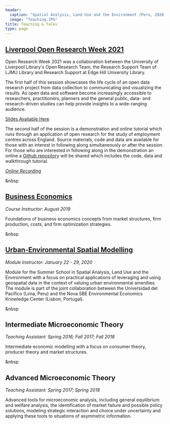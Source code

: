 ```yaml
---
header:
  caption: "Spatial Analysis, Land Use and the Environment (Peru, 2020)"
  image: "Teaching.JPG"
title: Teaching & Talks
type: page
---
```


## [**Liverpool Open Research Week 2021**](https://ljmuresearchsupport.wordpress.com/category/webinars/)

Open Research Week 2021 was a collaboration between the University of Liverpool Library's Open Research Team, the Research Support Team of LJMU Library and Research Support at Edge Hill University Library.

The first half of this session showcases the life cycle of an open data research project from data collection to communicating and visualizing the results. As open data and software become increasingly accessible to researchers, practitioners, planners and the general public, data- and research-driven studies can help provide insights to a wide-ranging audience.

[Slides Available Here](https://drive.google.com/file/d/1IAOEjmCphjMuHsU6n2VamEgAggG5tFHi/view?usp=sharing)

The second half of the session is a demonstration and online tutorial which runs through an application of open research for the study of employment centres across England. Source materials, code and data are available for those with an interest in following along simultaneously or after the session. For those who are interested in following along in the demonstration an online a [Github repository](https://github.com/jacobmacdonald02/OpenResearchWeek_2021) will be shared which includes the code, data and walkthrough tutorial.

[*Online Recording*](https://www.youtube.com/watch?v=AwGaEZh4KJo)


&nbsp  


## [**Business Economics**](https://jacobmacdonald024.wixsite.com/jacobmacdonald/business-economics-2563)
_Course Instructor: August 2019_

Foundations of business economics concepts from market structures, firm production, costs, and firm optimization strategies.


&nbsp  


## [**Urban-Environmental Spatial Modelling**](https://jacobmacdonald024.wixsite.com/jacobmacdonald/advanced-spatial-modelling)
_Module Instructor: January 22 - 29, 2020_

Module for the Summer School in Spatial Analysis, Land Use and the Environment with a focus on practical applications of leveraging and using geospatial data in the context of valuing urban environmental amenities. The module is part of the joint collaboration between the Universidad del Pacifico (Lima, Peru) and the Nova SBE Environmental Economics Knowledge Center (Lisbon, Portugal).


&nbsp  


## **Intermediate Microeconomic Theory**
_Teaching Assistant: Spring 2016; Fall 2017; Fall 2018_

Intermediate economic modelling with a focus on consumer theory, producer theory and market structures.


&nbsp  


## **Advanced Microeconomic Theory**
_Teaching Assistant: Spring 2017; Spring 2018_

Advanced tools for microeconomic analysis, including general equilibrium and welfare analysis, the identification of market failure and possible policy solutions, modeling strategic interaction and choice under uncertainty and applying these tools to situations of asymmetric information. 